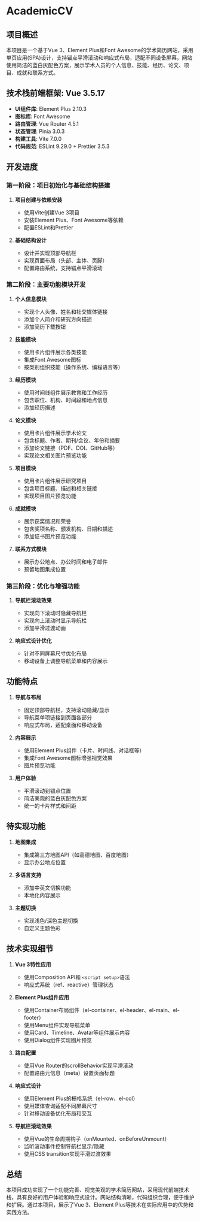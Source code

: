 # AcademicCV

## 项目概述

本项目是一个基于Vue 3、Element Plus和Font Awesome的学术简历网站，采用单页应用(SPA)设计，支持锚点平滑滚动和响应式布局，适配不同设备屏幕。网站使用简洁的蓝白灰配色方案，展示学术人员的个人信息、技能、经历、论文、项目、成就和联系方式。

## 技术栈**前端框架**: Vue 3.5.17

- **UI组件库**: Element Plus 2.10.3
- **图标库**: Font Awesome
- **路由管理**: Vue Router 4.5.1
- **状态管理**: Pinia 3.0.3
- **构建工具**: Vite 7.0.0
- **代码规范**: ESLint 9.29.0 + Prettier 3.5.3

## 开发进度

### 第一阶段：项目初始化与基础结构搭建

1. **项目创建与依赖安装**

   - 使用Vite创建Vue 3项目
   - 安装Element Plus、Font Awesome等依赖
   - 配置ESLint和Prettier
2. **基础结构设计**

   - 设计并实现顶部导航栏
   - 实现页面布局（头部、主体、页脚）
   - 配置路由系统，支持锚点平滑滚动

### 第二阶段：主要功能模块开发

1. **个人信息模块**

   - 实现个人头像、姓名和社交媒体链接
   - 添加个人简介和研究方向描述
   - 添加简历下载按钮
2. **技能模块**

   - 使用卡片组件展示各类技能
   - 集成Font Awesome图标
   - 按类别组织技能（操作系统、编程语言等）
3. **经历模块**

   - 使用时间线组件展示教育和工作经历
   - 包含职位、机构、时间段和地点信息
   - 添加经历描述
4. **论文模块**

   - 使用卡片组件展示学术论文
   - 包含标题、作者、期刊/会议、年份和摘要
   - 添加论文链接（PDF、DOI、GitHub等）
   - 实现论文相关图片预览功能
5. **项目模块**

   - 使用卡片组件展示研究项目
   - 包含项目标题、描述和相关链接
   - 实现项目图片预览功能
6. **成就模块**

   - 展示获奖情况和荣誉
   - 包含奖项名称、颁发机构、日期和描述
   - 添加证书图片预览功能
7. **联系方式模块**

   - 展示办公地点、办公时间和电子邮件
   - 预留地图集成位置

### 第三阶段：优化与增强功能

1. **导航栏滚动效果**

   - 实现向下滚动时隐藏导航栏
   - 实现向上滚动时显示导航栏
   - 添加平滑过渡动画
2. **响应式设计优化**

   - 针对不同屏幕尺寸优化布局
   - 移动设备上调整导航菜单和内容展示

## 功能特点

1. **导航与布局**

   - 固定顶部导航栏，支持滚动隐藏/显示
   - 导航菜单项链接到页面各部分
   - 响应式布局，适配桌面和移动设备
2. **内容展示**

   - 使用Element Plus组件（卡片、时间线、对话框等）
   - 集成Font Awesome图标增强视觉效果
   - 图片预览功能
3. **用户体验**

   - 平滑滚动到锚点位置
   - 简洁美观的蓝白灰配色方案
   - 统一的卡片样式和间距

## 待实现功能

1. **地图集成**

   - 集成第三方地图API（如高德地图、百度地图）
   - 显示办公地点位置
2. **多语言支持**

   - 添加中英文切换功能
   - 本地化内容展示
3. **主题切换**

   - 实现浅色/深色主题切换
   - 自定义主题色彩

## 技术实现细节

1. **Vue 3特性应用**

   - 使用Composition API和 `<script setup>`语法
   - 响应式系统（ref、reactive）管理状态
2. **Element Plus组件应用**

   - 使用Container布局组件（el-container、el-header、el-main、el-footer）
   - 使用Menu组件实现导航菜单
   - 使用Card、Timeline、Avatar等组件展示内容
   - 使用Dialog组件实现图片预览
3. **路由配置**

   - 使用Vue Router的scrollBehavior实现平滑滚动
   - 配置路由元信息（meta）设置页面标题
4. **响应式设计**

   - 使用Element Plus的栅格系统（el-row、el-col）
   - 使用媒体查询适配不同屏幕尺寸
   - 针对移动设备优化布局和交互
5. **导航栏滚动效果**

   - 使用Vue的生命周期钩子（onMounted、onBeforeUnmount）
   - 监听滚动事件控制导航栏显示/隐藏
   - 使用CSS transition实现平滑过渡效果

## 总结

本项目成功实现了一个功能完善、视觉美观的学术简历网站，采用现代前端技术栈，具有良好的用户体验和响应式设计。网站结构清晰，代码组织合理，便于维护和扩展。通过本项目，展示了Vue 3、Element Plus等技术在实际应用中的优势和实践方法。
